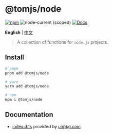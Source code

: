 # @tomjs/node

[![npm](https://img.shields.io/npm/v/@tomjs/node)](https://www.npmjs.com/package/@tomjs/node) ![node-current (scoped)](https://img.shields.io/node/v/@tomjs/node) [![Docs](https://raw.githubusercontent.com/tomjs/assets/main/npm/api.svg)](https://www.unpkg.com/browse/@tomjs/node/dist/index.d.ts)

**English** | [中文](./README.zh_CN.md)

> A collection of functions for `node.js` projects.

## Install

```bash
# pnpm
pnpm add @tomjs/node

# yarn
yarn add @tomjs/node

# npm
npm i @tomjs/node
```

## Documentation

- [index.d.ts](https://www.unpkg.com/browse/@tomjs/node/dist/index.d.ts) provided by [unpkg.com](https://www.unpkg.com).
